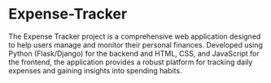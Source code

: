 # Expense-Tracker
The Expense Tracker project is a comprehensive web application designed to help users manage and monitor their personal finances. Developed using Python (Flask/Django) for the backend and HTML, CSS, and JavaScript for the frontend, the application provides a robust platform for tracking daily expenses and gaining insights into spending habits.
